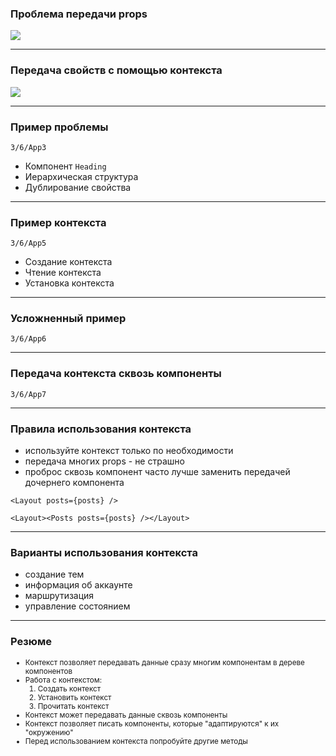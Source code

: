 ### Проблема передачи props

![](passing_data_prop_drilling.webp)

---

### Передача свойств с помощью контекста

![](passing_data_context_far.webp)

---

### Пример проблемы

```3/6/App3```

- Компонент ```Heading```
- Иерархическая структура
- Дублирование свойства

---

### Пример контекста

```3/6/App5```

- Создание контекста
- Чтение контекста
- Установка контекста

---

### Усложненный пример

```3/6/App6```

---

### Передача контекста сквозь компоненты

```3/6/App7```

---

### Правила использования контекста

- используйте контекст только по необходимости
- передача многих props - не страшно
- проброс сквозь компонент часто лучше заменить передачей дочернего компонента

```<Layout posts={posts} />```

```<Layout><Posts posts={posts} /></Layout>```

---

### Варианты использования контекста

- создание тем
- информация об аккаунте
- маршрутизация
- управление состоянием

---

### Резюме

<small><ul>
    <li>Контекст позволяет передавать данные сразу многим компонентам в дереве компонентов</li>
    <li>Работа с контекстом:<ol>
        <li>Создать контекст</li>
        <li>Установить контекст</li>
        <li>Прочитать контекст</li>
    </ol></li>
    <li>Контекст может передавать данные сквозь компоненты</li>
    <li>Контекст позволяет писать компоненты, которые "адаптируются" к их "окружению"</li>
    <li>Перед использованием контекста попробуйте другие методы</li>
</ul></small>
